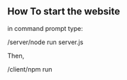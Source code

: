 

How To start the website
---

in command prompt type:

/server/node run server.js 





Then,

/client/npm run 
